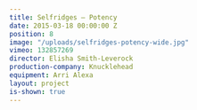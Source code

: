 ```yaml
---
title: Selfridges — Potency
date: 2015-03-18 00:00:00 Z
position: 8
image: "/uploads/selfridges-potency-wide.jpg"
vimeo: 132857269
director: Elisha Smith-Leverock
production-company: Knucklehead
equipment: Arri Alexa
layout: project
is-shown: true
---
```


